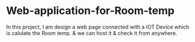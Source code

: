 # Web-application-for-Room-temp
In this project, I am design a web page connected with a IOT Device which is calulate the Room temp. &amp; we can host it &amp; check it from anywhere.
